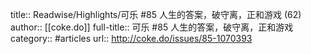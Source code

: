 title:: Readwise/Highlights/可乐 #85 人生的答案，破守离，正和游戏 (62)
author:: [[coke.do]]
full-title:: 可乐 \#85 人生的答案，破守离，正和游戏
category:: #articles
url:: http://coke.do/issues/85-1070393
